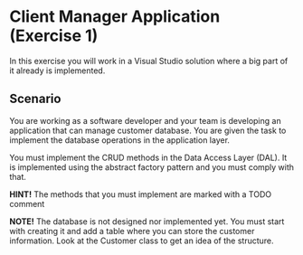# Client Manager Application (Exercise 1)

In this exercise you will work in a Visual Studio solution where a big part of it already is implemented. 

## Scenario
You are working as a software developer and your team is developing an application that can manage customer database. You are given the task to implement the database operations in the application layer.

You must implement the CRUD methods in the Data Access Layer (DAL). It is implemented using the abstract factory pattern and you must comply with that.

**HINT!** The methods that you must implement are marked with a TODO comment

**NOTE!** The database is not designed nor implemented yet. You must start with creating it and add a table where you can store the customer information. Look at the Customer class to get an idea of the structure.
